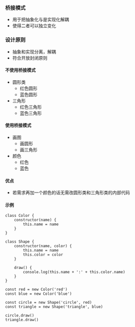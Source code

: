 ### 桥接模式
- 用于把抽象化与是实现化解耦
- 使得二者可以独立变化

### 设计原则
- 抽象和实现分离，解耦
- 符合开放封闭原则

#### 不使用桥接模式
- 圆形类
  + 红色圆形
  + 蓝色圆形
- 三角形
  + 红色三角形
  + 蓝色三角形

#### 使用桥接模式
- 画图
  + 画圆形
  + 画三角形
- 颜色
  + 红色
  + 蓝色

#### 优点
- 若需求再加一个颜色的话无需改圆形类和三角形类的内部代码

#### 示例
```
class Color {
    constructor(name) {
        this.name = name
    }
}

class Shape {
    constructor(name, color) {
        this.name = name
        this.color = color
    }

    draw() {
        console.log(this.name + ':' + this.color.name)
    }
}

const red = new Color('red')
const blue = new Color('blue')

const circle = new Shape('circle', red)
const triangle = new Shape('triangle', blue)

circle.draw()
triangle.draw()


```
